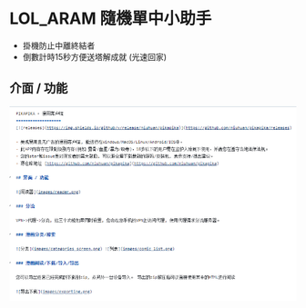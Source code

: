 LOL_ARAM 隨機單中小助手
====================

- 掛機防止中離終結者
- 倒數計時15秒方便送塔解成就 (光速回家)

## 介面 / 功能

![tkinter畫面](images/test.png)